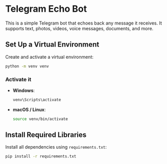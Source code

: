 # Telegram Echo Bot

This is a simple Telegram bot that echoes back any message it receives. It supports text, photos, videos, voice messages, documents, and more.

## Set Up a Virtual Environment

Create and activate a virtual environment:

```bash
python -m venv venv
```

### Activate it

- **Windows**:
  ```bash
  venv\Scripts\activate
  ```

- **macOS / Linux**:
  ```bash
  source venv/bin/activate
  ```

## Install Required Libraries

Install all dependencies using `requirements.txt`:

```bash
pip install -r requirements.txt
```